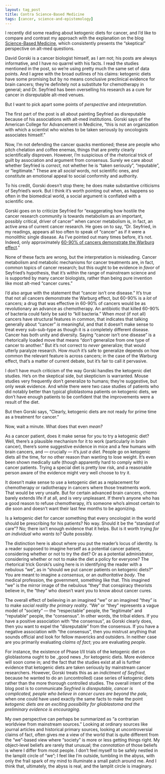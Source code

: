 ```yaml
---
layout: tag_post
title: Contra Science-Based Medicine
tags: [cancer, science-and-epistemology]
---
```


I recently did some reading about ketogenic diets for cancer, and I’d like to compare and contrast my approach with the explanation on the blog [Science-Based Medicine](https://www.sciencebasedmedicine.org/ketogenic-diets-for-cancer-hype-versus-science/), which consistently presents the “skeptical” perspective on alt-med questions.

David Gorski is a cancer biologist himself, as I am not; his posts are always informative, and I have no quarrel with his facts. I read the studies mentioned in the post, so we’re using pretty much the same set of data points. And I agree with the broad outlines of his claims: ketogenic diets have some promising but by no means conclusive preclinical evidence for brain cancers; they’re definitely not a substitute for chemotherapy in general; and Dr. Seyfried has been overselling his research as a cure for cancer in disreputable alt-med venues.

But I want to pick apart some points of _perspective_ and _interpretation._

The first part of the post is all about painting Seyfried as disreputable because of his associations with alt-med institutions. Gorski says of the American College for Advancement in Medicine, “this is not an organization with which a scientist who wishes to be taken seriously by oncologists associates himself.”

Now, I’m not defending the cancer quacks mentioned; these are people who pitch chelation and coffee enemas, things that are pretty clearly scientifically disproven.  However, I’m suspicious of the rhetorical trick of guilt by association and argument from consensus.  Surely we care about whether Seyfried is _correct,_ not whether he is “taken seriously”, “reputable”, or “legitimate.”  These are all _social_ words, not scientific ones, and constitute an emotional appeal to social conformity and authority.

To his credit,  Gorski doesn’t stop there; he does make substantive criticisms of Seyfried’s work.  But I think it’s worth pointing out when, as happens so often in the biomedical world, a social argument is conflated with a scientific one.

Gorski goes on to criticize Seyfried for “exaggerating how hostile the cancer research community is towards metabolism as an important, possibly critical, driver of cancer” when cancer metabolism is, in fact, an active area of current cancer research.  He goes on to say, “Dr. Seyfried, in my readings, appears all too often to speak of “cancer” as if it were a monolithic single disease. As I’ve pointed out many times before, it’s not. Indeed, only approximately [60-90% of cancers demonstrate the Warburg effect](http://www.sciencemag.org/content/312/5777/1158.full).”

None of these facts are wrong, but the interpretation is misleading. Cancer metabolism and metabolic mechanisms for cancer treatments are, in fact, common topics of cancer research; but this ought to be evidence in _favor_ of Seyfried’s hypothesis, that it’s within the range of mainstream science and is supported by many cancer biologists, rather than being pure invention like most alt-med “cancer cures.”

I’d also argue with the statement that “cancer isn’t one disease.”  It’s true that not all cancers demonstrate the Warburg effect, but 60-90% is a _lot_ of cancers; a drug that was effective in 60-90% of cancers would be as revolutionary an advance as chemotherapy.  An antibiotic that killed 60-90% of bacteria could fairly be said to “kill bacteria.” When _most_ (if not all) cancers have structural features in common, that indicates that talking generally about “cancer” _is_ meaningful, and that it doesn’t make sense to treat every sub-sub-type as though it is a completely different disease.  Cancer has both unity and diversity.  Saying “cancer isn’t one disease” is a rhetorically loaded move that means “don’t generalize from one type of cancer to another.”  But it’s not correct to _never_ generalize; that would utterly paralyze research.  How _much_ it’s safe to generalize depends on how common the relevant feature is across cancers; in the case of the Warburg effect, that’s a matter of current debate, but it’s fair to call it pervasive.

I don’t have much criticism of the way Gorski handles the ketogenic diet studies. He’s on the skeptical side, but skepticism is warranted. Mouse studies very frequently don’t generalize to humans; they’re suggestive, but only weak evidence. And while there were two case studies of patients who did notably better than typical glioblastoma patients on ketogenic diets, we don’t have enough patients to be confident that the improvements were a result of the diet.

But then Gorski says, “Clearly, ketogenic diets are not ready for prime time as a treatment for cancer.”

Now, wait a minute. What does that even _mean?_

As a cancer patient, does it make sense for you to try a ketogenic diet?  Well, there’s a plausible mechanism for it to work (particularly in brain cancer), there’s some suggestive evidence in mice and a few humans with brain cancers, and — crucially — it’s _just a diet_.  People go on ketogenic diets all the time, for no other reason than wanting to lose weight. It’s even been shown medically safe (though apparently hard to comply with) in cancer patients. Trying a special diet is pretty low risk, and a reasonable person aware of the evidence might very well choose to try it.

It doesn’t make sense to use a ketogenic diet as a replacement for chemotherapy or radiotherapy in cancers where those treatments work. That would be very unsafe.  But for certain advanced brain cancers, chemo barely extends life if at all, and is very unpleasant. If there’s anyone who has a good reason to refuse chemotherapy, it’s someone who’s almost certain to die soon and doesn’t want their last few months to be agonizing.

Is a ketogenic diet for cancer something that every oncologist in the world should be prescribing for his patients? No way. Should it be the “standard of care”? No; there isn’t enough evidence that it helps.  But is it worth trying _for an individual who wants to?_ Quite possibly.

The distinction here is about where you put the reader’s locus of identity. Is a reader supposed to imagine herself as a potential cancer patient, considering whether or not to try the diet? Or as a potential administrator, considering whether or not to make the diet a policy for everyone?  The rhetorical trick Gorski’s using here is in identifying the reader with a nebulous “we”, as in “should we put cancer patients on ketogenic diets?”  You are meant to imagine a _consensus,_ or an _authoritative body_.  The medical profession, the government, something like that.  This imagined “we” is the mirror image of the nebulous “they” that conspiracy theorists believe in, the “they” who doesn’t want you to know about cancer cures.

The overall effect of believing in an imagined “we” or an imagined “they” is to make _social reality the primary reality_.  “We” or “they” represents a vague model of “society” — the “respectable” people, the “legitimate” and “reputable” people, the “consensus”. In other words, the tribal elders. If you have a positive association with “the consensus”, as Gorski clearly does, then you want to expel the “disreputable” from the consensus.  If you have a negative association with “the consensus”, then you mistrust anything that sounds official and look for fellow mavericks and outsiders.  In neither case are you primarily evaluating _claims of fact_; you are evaluating _people_.

For instance, the existence of Phase I/II trials of the ketogenic diet on glioblastoma ought to be _good news _for ketogenic diets.  More evidence will soon come in; and the fact that the studies exist at all is further evidence that ketogenic diets are taken seriously by mainstream cancer researchers.  However, Gorski treats this as an _indictment of Seyfried_, because he wanted to do an (uncontrolled) case series of ketogenic diets rather than the more thorough controlled studies.  The overall intent of the blog post is to communicate _Seyfried is disreputable, cancer is complicated, people who believe in cancer cures are beyond the pale,_ when one could have used exactly the same facts to make the point _ketogenic diets are an exciting possibility for glioblastoma and the preliminary evidence is encouraging._

My own perspective can perhaps be summarized as “a contrarian worldview from mainstream sources.”  Looking at ordinary sources like journal articles and historical primary sources, looking at uncontroversial claims of fact, often gives me a view of the world that is quite different from the “we”-based view where “society” is more or less getting things right.  My object-level beliefs are rarely that unusual; the _connotation_ of those beliefs is where I differ from most people.  I don’t feel myself to be safely nestled in the lamplit circle of “we”; I feel like I’m outside, tumbling in the abyss, with only the frail spark of my mind to illuminate a small patch around me.  And I think that, ultimately, the abyss is real, and the lamplit circle is imaginary.

